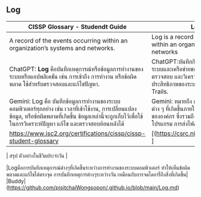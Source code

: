 ## Log

| CISSP Glossary - Studendt Guide   | Log in CSRC |
|------------|------------|
| A record of the events occurring within an organization’s systems and networks.| Log is a record of the events occurring within an organization’s systems and networks|
| ChatGPT: **Log** คือบันทึกเหตุการณ์หรือข้อมูลการทำงานของระบบหรือแอปพลิเคชัน เช่น การเข้าถึง การทำงาน หรือข้อผิดพลาด ใช้สำหรับตรวจสอบและแก้ไขปัญหา.   | ChatGPT:บันทึกกิจกรรมหรือเหตุการณ์ ที่เกิดขึ้นในระบบและเครือข่ายขององค์กร ซึ่งมักใช้เพื่อติดตาม ตรวจสอบ และวิเคราะห์ความปลอดภัยหรือประสิทธิภาพของระบบ เช่น Log Files หรือ Audit Trails.    |
| Gemini: Log คือ บันทึกข้อมูลการทำงานของระบบคอมพิวเตอร์ทุกอย่าง เช่น เวลาที่เข้าใช้งาน, การเปลี่ยนแปลงข้อมูล, หรือข้อผิดพลาดที่เกิดขึ้น ข้อมูลเหล่านี้จะถูกเก็บไว้เพื่อใช้ในการวิเคราะห์ปัญหา แก้ไข และตรวจสอบย้อนหลังได้| Gemini: หมายถึง การบันทึกข้อมูลเกี่ยวกับกิจกรรมต่าง ๆ ที่เกิดขึ้นภายในระบบคอมพิวเตอร์และเครือข่ายขององค์กร ซึ่งรวมถึงการเข้าถึงข้อมูล การใช้งานโปรแกรม การส่งไฟล์ และการเปลี่ยนแปลงระบบต่าง ๆ|
| https://www.isc2.org/certifications/cissp/cissp-student-glossary  | [(https://csrc.nist.gov/glossary/term/log) ]   | 

| สรุป ตัวอย่างในชีวิตประจำวัน |

|Logคือการบันทึกเหตุการณ์ต่างๆที่เกิดขึ้นระหว่างการทำงานของระบบคอมพิวเตอร์ ทำให้เห็นข้อผิดพลาดและแก้ไขได้ตรงจุด การบันทึกเหตุการต่างๆระหว่างวัน เหมือนกับการจดไดอารี่ถึงสิ่งที่เกิดขึ้น|
|Buddy|
(https://github.com/pisitchaiWongsopon/.github.io/blob/main/Log.md)
